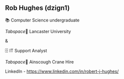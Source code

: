 ## Rob Hughes (dzign1)

📚 Computer Science undergraduate 

*Tabspace*📍 Lancaster University

&

🗄 IT Support Analyst

*Tabspace*📍 Ainscough Crane Hire

LinkedIn - https://www.linkedin.com/in/robert-j-hughes/
